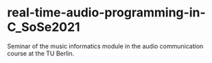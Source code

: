 # real-time-audio-programming-in-C_SoSe2021
Seminar of the music informatics module in the audio communication course at the TU Berlin.
